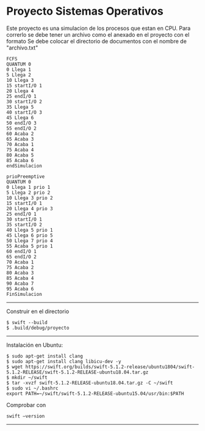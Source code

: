 # Proyecto Sistemas Operativos

Este proyecto es una simulacion de los procesos que estan en CPU.
Para correrlo se debe tener un archivo como el anexado en el proyecto con el formato
Se debe colocar el directorio de documentos con el nombre de  "archivo.txt"
```
FCFS
QUANTUM 0
0 Llega 1
5 Llega 2
10 Llega 3
15 startI/O 1
20 Llega 4
25 endI/O 1
30 startI/O 2
35 Llega 5
40 startI/O 3
45 Llega 6
50 endI/O 3
55 endI/O 2
60 Acaba 2
65 Acaba 3
70 Acaba 1
75 Acaba 4
80 Acaba 5
85 Acaba 6
endSimulacion

```

```
prioPreemptive
QUANTUM 0
0 Llega 1 prio 1
5 Llega 2 prio 2
10 Llega 3 prio 2
15 startI/O 1
20 Llega 4 prio 3
25 endI/O 1
30 startI/O 1
35 startI/O 2
40 Llega 5 prio 1
45 Llega 6 prio 5
50 Llega 7 prio 4
55 Acaba 5 prio 1
60 endI/O 1 
65 endI/O 2
70 Acaba 1
75 Acaba 2
80 Acaba 3
85 Acaba 4
90 Acaba 7
95 Acaba 6
FinSimulacion

```

-------
Construir en el directorio
```
$ swift --build
$ .build/debug/proyecto
```
-------

Instalación en Ubuntu:

```
$ sudo apt-get install clang
$ sudo apt-get install clang libicu-dev -y
$ wget https://swift.org/builds/swift-5.1.2-release/ubuntu1804/swift-5.1.2-RELEASE/swift-5.1.2-RELEASE-ubuntu18.04.tar.gz
$ mkdir ~/swift
$ tar -xvzf swift-5.1.2-RELEASE-ubuntu18.04.tar.gz -C ~/swift
$ sudo vi ~/.bashrc
export PATH=~/swift/swift-5.1.2-RELEASE-ubuntu15.04/usr/bin:$PATH
```

Comprobar con 
```
swift –version
```


-------


